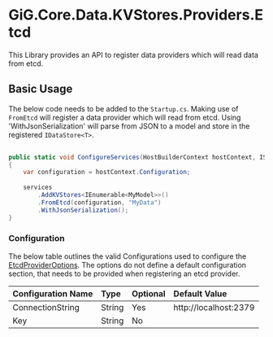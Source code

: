 # GiG.Core.Data.KVStores.Providers.Etcd

This Library provides an API to register data providers which will read data from etcd.

## Basic Usage

The below code needs to be added to the `Startup.cs`. Making use of `FromEtcd` will register a data provider which will read from etcd. Using 'WithJsonSerialization' will parse from JSON to a model and store in the registered `IDataStore<T>`.
 
```csharp
	
public static void ConfigureServices(HostBuilderContext hostContext, IServiceCollection services)
{
    var configuration = hostContext.Configuration;
    
    services
        .AddKVStores<IEnumerable<MyModel>>()
        .FromEtcd(configuration, "MyData")
        .WithJsonSerialization();
}

```

### Configuration

The below table outlines the valid Configurations used to configure the [EtcdProviderOptions](..\src\GiG.Core.Data.KVStores.Providers.Etcd\Abstractions\EtcdProviderOptions.cs). The options do not define a default configuration section, that needs to be provided when registering an etcd provider.

| Configuration Name | Type   | Optional | Default Value            |
|:-------------------|:-------|:---------|:-------------------------|
| ConnectionString   | String | Yes      | http://localhost:2379    |
| Key                | String | No       |                          |